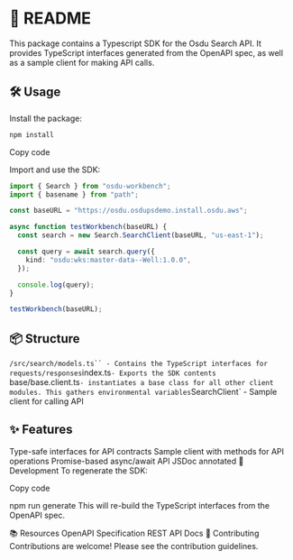 # 📗 README

This package contains a Typescript SDK for the Osdu Search API. It provides TypeScript interfaces generated from the OpenAPI spec, as well as a sample client for making API calls.

## 🛠️ Usage

Install the package:

```sh
npm install

```

Copy code

Import and use the SDK:

```typescript
import { Search } from "osdu-workbench";
import { basename } from "path";

const baseURL = "https://osdu.osdupsdemo.install.osdu.aws";

async function testWorkbench(baseURL) {
  const search = new Search.SearchClient(baseURL, "us-east-1");

  const query = await search.query({
    kind: "osdu:wks:master-data--Well:1.0.0",
  });

  console.log(query);
}

testWorkbench(baseURL);
```

## 📦 Structure

` /src/search/models.ts`` - Contains the TypeScript interfaces for requests/responses
 `index.ts`- Exports the SDK contents
`base/base.client.ts`- instantiates a base class for all other client modules. This gathers environmental variables`SearchClient` - Sample client for calling API

## ✨ Features

Type-safe interfaces for API contracts
Sample client with methods for API operations
Promise-based async/await API
JSDoc annotated
🤖 Development
To regenerate the SDK:

Copy code

npm run generate
This will re-build the TypeScript interfaces from the OpenAPI spec.

📚 Resources
OpenAPI Specification
REST API Docs
🙌 Contributing
Contributions are welcome! Please see the contribution guidelines.

```

```
